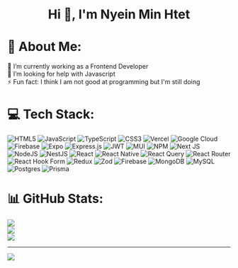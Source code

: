 <h1 align="center">Hi 👋, I'm Nyein Min Htet</h1>

# 💫 About Me:
🔭 I’m currently working  as a Frontend Developer<br>🤝 I’m looking for help with Javascript<br>⚡ Fun fact: I think I am not good at programming but I'm still doing


# 💻 Tech Stack:
![HTML5](https://img.shields.io/badge/html5-%23E34F26.svg?style=plastic&logo=html5&logoColor=white) ![JavaScript](https://img.shields.io/badge/javascript-%23323330.svg?style=plastic&logo=javascript&logoColor=%23F7DF1E) ![TypeScript](https://img.shields.io/badge/typescript-%23007ACC.svg?style=plastic&logo=typescript&logoColor=white) ![CSS3](https://img.shields.io/badge/css3-%231572B6.svg?style=plastic&logo=css3&logoColor=white) ![Vercel](https://img.shields.io/badge/vercel-%23000000.svg?style=plastic&logo=vercel&logoColor=white) ![Google Cloud](https://img.shields.io/badge/GoogleCloud-%234285F4.svg?style=plastic&logo=google-cloud&logoColor=white) ![Firebase](https://img.shields.io/badge/firebase-%23039BE5.svg?style=plastic&logo=firebase) ![Expo](https://img.shields.io/badge/expo-1C1E24?style=plastic&logo=expo&logoColor=#D04A37) ![Express.js](https://img.shields.io/badge/express.js-%23404d59.svg?style=plastic&logo=express&logoColor=%2361DAFB) ![JWT](https://img.shields.io/badge/JWT-black?style=plastic&logo=JSON%20web%20tokens) ![MUI](https://img.shields.io/badge/MUI-%230081CB.svg?style=plastic&logo=mui&logoColor=white) ![NPM](https://img.shields.io/badge/NPM-%23CB3837.svg?style=plastic&logo=npm&logoColor=white) ![Next JS](https://img.shields.io/badge/Next-black?style=plastic&logo=next.js&logoColor=white) ![NodeJS](https://img.shields.io/badge/node.js-6DA55F?style=plastic&logo=node.js&logoColor=white) ![NestJS](https://img.shields.io/badge/nestjs-%23E0234E.svg?style=plastic&logo=nestjs&logoColor=white) ![React](https://img.shields.io/badge/react-%2320232a.svg?style=plastic&logo=react&logoColor=%2361DAFB) ![React Native](https://img.shields.io/badge/react_native-%2320232a.svg?style=plastic&logo=react&logoColor=%2361DAFB) ![React Query](https://img.shields.io/badge/-React%20Query-FF4154?style=plastic&logo=react%20query&logoColor=white) ![React Router](https://img.shields.io/badge/React_Router-CA4245?style=plastic&logo=react-router&logoColor=white) ![React Hook Form](https://img.shields.io/badge/React%20Hook%20Form-%23EC5990.svg?style=plastic&logo=reacthookform&logoColor=white) ![Redux](https://img.shields.io/badge/redux-%23593d88.svg?style=plastic&logo=redux&logoColor=white) ![Zod](https://img.shields.io/badge/zod-%233068b7.svg?style=plastic&logo=zod&logoColor=white) ![Firebase](https://img.shields.io/badge/firebase-a08021?style=plastic&logo=firebase&logoColor=ffcd34) ![MongoDB](https://img.shields.io/badge/MongoDB-%234ea94b.svg?style=plastic&logo=mongodb&logoColor=white) ![MySQL](https://img.shields.io/badge/mysql-4479A1.svg?style=plastic&logo=mysql&logoColor=white) ![Postgres](https://img.shields.io/badge/postgres-%23316192.svg?style=plastic&logo=postgresql&logoColor=white) ![Prisma](https://img.shields.io/badge/Prisma-3982CE?style=plastic&logo=Prisma&logoColor=white)
# 📊 GitHub Stats:
![](https://github-readme-stats.vercel.app/api?username=nyeinminhtet&theme=dark&hide_border=true&include_all_commits=true&count_private=false)<br/>
![](https://github-readme-streak-stats.herokuapp.com/?user=nyeinminhtet&theme=dark&hide_border=true)<br/>
![](https://github-readme-stats.vercel.app/api/top-langs/?username=nyeinminhtet&theme=dark&hide_border=true&include_all_commits=true&count_private=false&layout=compact)

---
[![](https://visitcount.itsvg.in/api?id=nyeinminhtet&icon=0&color=0)](https://visitcount.itsvg.in)

<!-- Proudly created with GPRM ( https://gprm.itsvg.in ) -->
